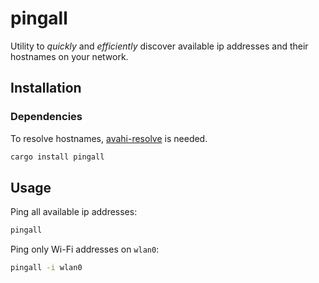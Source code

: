 # pingall
Utility to _quickly_ and _efficiently_ discover available ip addresses and their hostnames on your network.


## Installation

### Dependencies
To resolve hostnames, [avahi-resolve](https://command-not-found.com/avahi-resolve) is needed.

```bash
cargo install pingall
```

## Usage
Ping all available ip addresses:
```bash
pingall
```

Ping only Wi-Fi addresses on `wlan0`:
```bash
pingall -i wlan0
```

